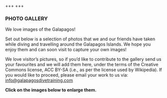 +++
+++

### PHOTO GALLERY

<span class="strapline">We love images of the Galapagos! </span>

Set out below is a selection of photos that we and our friends have taken while diving and travelling around the Galapagos Islands. We hope you enjoy them and can soon visit to capture your own images!

We love visitor’s pictures, so if  you’d like to contribute to the gallery send us your favourites and we will add them here, under the terms of the Creative Commons license, ACC BY-SA (i.e., as per the license used by Wikipedia). If you would like to proceed, please email your work to us via: info@galapagosdivetraining.com

**Click on the images below to enlarge them.**



